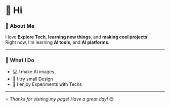 # 👋 Hi

### 🌟 About Me  
I love **Explore Tech**, **learning new things**, and **making cool projects**!  
Right now, I’m learning **AI tools**, and **AI platforms**.  

---

### 🧩 What I Do  
- 💻 I make AI images   
- 🧠 I try small Design  
- 🎨 I enjoy Experiments with Techs  

---


⭐️ *Thanks for visiting my page! Have a great day!* 😊
